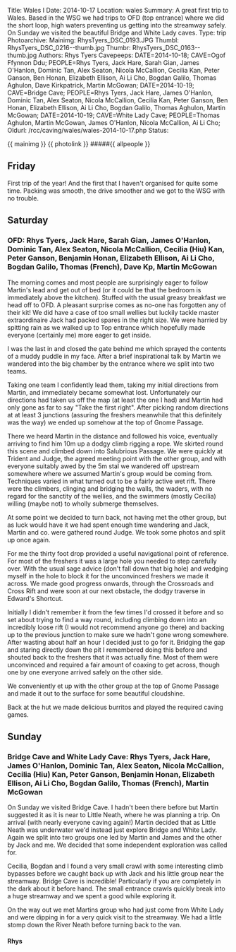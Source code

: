 Title: Wales I
Date: 2014-10-17
Location: wales
Summary: A great first trip to Wales. Based in the WSG we had trips to OFD (top entrance) where we did the short loop, high waters preventing us getting into the streamway safely. On Sunday we visited the beautiful Bridge and White Lady caves.
Type: trip
Photoarchive:
Mainimg: RhysTyers_DSC_0193.JPG
Thumbl: RhysTyers_DSC_0216--thumb.jpg
Thumbr: RhysTyers_DSC_0163--thumb.jpg
Authors:  Rhys Tyers
Cavepeeps: DATE=2014-10-18; CAVE=Ogof Ffynnon Ddu; PEOPLE=Rhys Tyers, Jack Hare, Sarah Gian, James O'Hanlon, Dominic Tan, Alex Seaton, Nicola McCallion, Cecilia Kan, Peter Ganson, Ben Honan, Elizabeth Ellison, Ai Li Cho, Bogdan Galilo, Thomas Aghulon, Dave Kirkpatrick, Martin McGowan;
           DATE=2014-10-19; CAVE=Bridge Cave; PEOPLE=Rhys Tyers, Jack Hare, James O'Hanlon, Dominic Tan, Alex Seaton, Nicola McCallion, Cecilia Kan, Peter Ganson, Ben Honan, Elizabeth Ellison, Ai Li Cho, Bogdan Galilo, Thomas Aghulon, Martin McGowan;
           DATE=2014-10-19; CAVE=White Lady Cave; PEOPLE=Thomas Aghulon, Martin McGowan, James O'Hanlon, Nicola McCallion, Ai Li Cho;
Oldurl: /rcc/caving/wales/wales-2014-10-17.php
Status:

{{ mainimg }}
{{ photolink }}
#####{{ allpeople }}

##  Friday

First trip of the year! And the first that I haven't organised for quite some time. Packing was smooth, the drive smoother and we got to the WSG with no trouble.

##  Saturday

###  OFD: Rhys Tyers, Jack Hare, Sarah Gian, James O'Hanlon, Dominic Tan, Alex Seaton, Nicola McCallion, Cecilia (Hiu) Kan, Peter Ganson, Benjamin Honan, Elizabeth Ellison, Ai Li Cho, Bogdan Galilo, Thomas (French), Dave Kp, Martin McGowan

The morning comes and most people are surprisingly eager to follow Martin's lead and get out of bed (or it could be that the bedroom is immediately above the kitchen). Stuffed with the usual greasy breakfast we head off to OFD. A pleasant surprise comes as no-one has forgotten any of their kit! We did have a case of too small wellies but luckily tackle master extraordinaire Jack had packed spares in the right size. We were harried by spitting rain as we walked up to Top entrance which hopefully made everyone (certainly me) more eager to get inside.

I was the last in and closed the gate behind me which sprayed the contents of a muddy puddle in my face. After a brief inspirational talk by Martin we wandered into the big chamber by the entrance where we split into two teams.

Taking one team I confidently lead them, taking my initial directions from Martin, and immediately became somewhat lost. Unfortunately our directions had taken us off the map (at least the one I had) and Martin had only gone as far to say "Take the first right". After picking random directions at at least 3 junctions (assuring the freshers meanwhile that this definitely was the way) we ended up somehow at the top of Gnome Passage.

There we heard Martin in the distance and followed his voice, eventually arriving to find him 10m up a dodgy climb rigging a rope. We skirted round this scene and climbed down into Salubrious Passage. We were quickly at Trident and Judge, the agreed meeting point with the other group, and with everyone suitably awed by the 5m stal we wandered off upstream somewhere where we assumed Martin's group would be coming from. Techniques varied in what turned out to be a fairly active wet rift. There were the climbers, clinging and bridging the walls, the waders, with no regard for the sanctity of the wellies, and the swimmers (mostly Cecilia) willing (maybe not) to wholly submerge themselves.

At some point we decided to turn back, not having met the other group, but as luck would have it we had spent enough time wandering and Jack, Martin and co. were gathered round Judge. We took some photos and split up once again.

For me the thirty foot drop provided a useful navigational point of reference. For most of the freshers it was a large hole you needed to step carefully over. With the usual sage advice (don't fall down that big hole) and wedging myself in the hole to block it for the unconvinced freshers we made it across. We made good progress onwards, through the Crossroads and Cross Rift and were soon at our next obstacle, the dodgy traverse in Edward's Shortcut.

Initially I didn't remember it from the few times I'd crossed it before and so set about trying to find a way round, including climbing down into an incredibly loose rift (I would not recommend anyone go there) and backing up to the previous junction to make sure we hadn't gone wrong somewhere. After wasting about half an hour I decided just to go for it. Bridging the gap and staring directly down the pit I remembered doing this before and shouted back to the freshers that it was actually fine. Most of them were unconvinced and required a fair amount of coaxing to get across, though one by one everyone arrived safely on the other side.

We conveniently et up with the other group at the top of Gnome Passage and made it out to the surface for some beautiful cloudshine.

Back at the hut we made delicious burritos and played the required caving games.

##  Sunday

###  Bridge Cave and White Lady Cave: Rhys Tyers, Jack Hare, James O'Hanlon, Dominic Tan, Alex Seaton, Nicola McCallion, Cecilia (Hiu) Kan, Peter Ganson, Benjamin Honan, Elizabeth Ellison, Ai Li Cho, Bogdan Galilo, Thomas (French), Martin McGowan

On Sunday we visited Bridge Cave. I hadn't been there before but Martin suggested it as it is near to Little Neath, where he was planning a trip. On arrival (with nearly everyone caving again!) Martin decided that as Little Neath was underwater we'd instead just explore Bridge and White Lady. Again we split into two groups one led by Martin and James and the other by Jack and me. We decided that some independent exploration was called for.

Cecilia, Bogdan and I found a very small crawl with some interesting climb bypasses before we caught back up with Jack and his little group near the streamway. Bridge Cave is incredible! Particularly if you are completely in the dark about it before hand. The small entrance crawls quickly break into a huge streamway and we spent a good while exploring it.

On the way out we met Martins group who had just come from White Lady and were dipping in for a very quick visit to the streamway. We had a little stomp down the River Neath before turning back to the van.

####  Rhys
